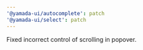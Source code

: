 ```yaml
---
'@yamada-ui/autocomplete': patch
'@yamada-ui/select': patch
---
```


Fixed incorrect control of scrolling in popover.
